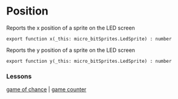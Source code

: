 # Position

Reports the x position of a sprite on the LED screen

```
export function x(_this: micro_bitSprites.LedSprite) : number
```

Reports the y position of a sprite on the LED screen

```
export function y(_this: micro_bitSprites.LedSprite) : number
```

### Lessons

[game of chance](/lessons/game-of-chance) | [game counter](/lessons/game-counter)

